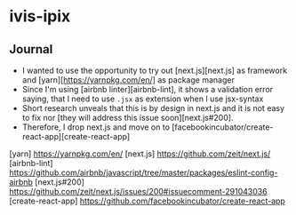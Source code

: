 # ivis-ipix


## Journal
- I wanted to use the opportunity to try out [next.js][next.js] as framework and 
  [yarn][https://yarnpkg.com/en/] as package manager
- Since I'm using [airbnb linter][airbnb-lint], it shows a validation error
  saying, that I need to use `.jsx` as extension when I use jsx-syntax
- Short research unveals that this is by design in next.js and it is not easy to
  fix nor [they will address this issue soon][next.js#200].
- Therefore, I drop next.js and move on to [facebookincubator/create-react-app][create-react-app]


[yarn] https://yarnpkg.com/en/
[next.js] https://github.com/zeit/next.js/
[airbnb-lint] https://github.com/airbnb/javascript/tree/master/packages/eslint-config-airbnb
[next.js#200] https://github.com/zeit/next.js/issues/200#issuecomment-291043036
[create-react-app] https://github.com/facebookincubator/create-react-app
